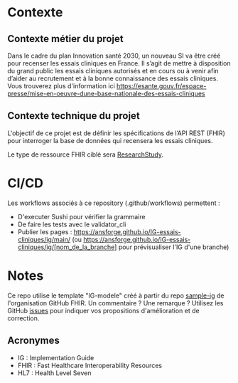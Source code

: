 # Contexte

## Contexte métier du projet
Dans le cadre du plan Innovation santé 2030, un nouveau SI va être créé pour recenser les essais cliniques en France. Il s’agit de mettre à disposition du grand public les essais cliniques autorisés et en cours ou à venir afin d’aider au recrutement et à la bonne connaissance des essais cliniques.
Vous trouverez plus d'information ici https://esante.gouv.fr/espace-presse/mise-en-oeuvre-dune-base-nationale-des-essais-cliniques


## Contexte technique du projet
L'objectif de ce projet est de définir les spécifications de l’API REST (FHIR) pour interroger la base de données qui recensera les essais cliniques.

Le type de ressource FHIR ciblé sera [ResearchStudy](http://hl7.org/fhir/R4/researchstudy.html).


# CI/CD
Les workflows associés à ce repository (.github/workflows) permettent : 
* D'executer Sushi pour vérifier la grammaire
* De faire les tests avec le validator_cli
* Publier les pages : https://ansforge.github.io/IG-essais-cliniques/ig/main/ (ou https://ansforge.github.io/IG-essais-cliniques/ig/[nom_de_la_branche] pour prévisualiser l'IG d'une branche)

# Notes
Ce repo utilise le template "IG-modele" créé à partir du repo [sample-ig](https://github.com/FHIR/sample-ig) de l'organisation GitHub FHIR.
Un commentaire ? Une remarque ? Utilisez les GitHub [issues](https://docs.github.com/fr/issues) pour indiquer vos propositions d'amélioration et de correction.

## Acronymes

* IG : Implementation Guide
* FHIR : Fast Healthcare Interoperability Resources
* HL7 : Health Level Seven
